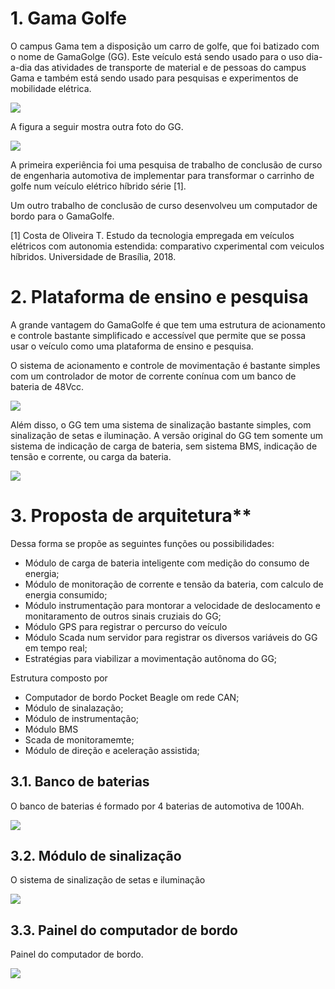 # 1. Gama Golfe
O campus Gama tem a disposição um carro de golfe, que foi batizado com o nome de GamaGolge (GG). 
Este veículo está sendo usado para o uso dia-a-dia das atividades de transporte de material e de pessoas do campus Gama e também está sendo usado para pesquisas e experimentos de mobilidade elétrica.

![](fotos/IMG_3771.jpeg)

A figura a seguir mostra outra foto do GG.


![](fotos/IMG_3787.jpeg)

A primeira experiência foi uma pesquisa de trabalho de conclusão de curso de engenharia automotiva de implementar para transformar o carrinho de golfe num veículo elétrico híbrido série [1].

Um outro trabalho de conclusão de curso desenvolveu um computador de bordo para o GamaGolfe.


[1] Costa de Oliveira T. Estudo da tecnologia empregada em veículos elétricos com autonomia estendida: comparativo cxperimental com veiculos híbridos. Universidade de Brasília, 2018.


# 2. Plataforma de ensino e pesquisa

A grande vantagem do GamaGolfe é que tem uma estrutura de acionamento e controle bastante simplificado e accessível que permite que se possa usar o veículo como uma plataforma de ensino e pesquisa. 

O sistema de acionamento e controle de movimentação é bastante simples com um controlador de motor de corrente conínua com um banco de bateria de 48Vcc. 


![](fotos/IMG_3783.jpeg)

Além disso, o GG tem uma sistema de sinalização bastante simples, com sinalização de setas e iluminação.
A versão original do GG tem somente um sistema de indicação de carga de bateria, sem sistema BMS, indicação de tensão e corrente, ou carga da bateria.

![](fotos/IMG_3775.jpeg)


# 3. Proposta de arquitetura**

Dessa forma se propõe as seguintes funções ou possibilidades:

* Módulo de carga de bateria inteligente com medição do consumo de energia;
* Módulo de monitoração de corrente e tensão da bateria, com calculo de energia consumido;
* Módulo instrumentação para montorar a velocidade de deslocamento e monitaramento de outros sinais cruziais do GG;
* Módulo GPS para registrar o percurso do veículo
* Módulo Scada num servidor para registrar os diversos variáveis do GG em tempo real;
* Estratégias para viabilizar a movimentação autônoma do GG;


Estrutura composto por 

* Computador de bordo Pocket Beagle om rede CAN;
* Módulo de sinalazação; 
* Módulo de instrumentação;
* Módulo BMS
* Scada de monitoramemte;
* Módulo de direção e aceleração assistida;





## 3.1. Banco de baterias

O banco de baterias é formado por 4 baterias de automotiva  de 100Ah.

![](fotos/IMG_3770.jpeg)

## 3.2. Módulo de sinalização

O sistema de sinalização de setas e iluminação

![](fotos/IMG_3780.jpeg)

## 3.3. Painel do computador de bordo

Painel do computador de bordo.

![](fotos/Foto_painel_mod_instrum_GamaGolfe.jpg)
